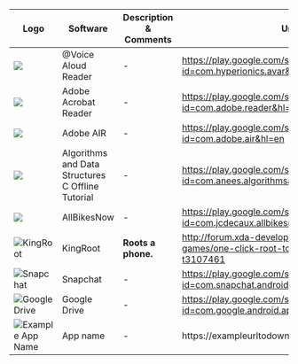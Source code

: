 Logo | Software | Description & Comments | Url
------------ | ------------ | ------------- | -------------
![](https://lh6.ggpht.com/LP6ZbrckzcFBlPuH-CEkAWXgh8StKg-3M-a-bPB8Lo2KITpDP6VBahC7MSbD9Vx4VKU=w300 "") | @Voice Aloud Reader | - | https://play.google.com/store/apps/details?id=com.hyperionics.avar&hl=en
![](https://lh3.googleusercontent.com/k1vNtKXtkYmzT1YqEoJBF9-y8oiv7kCp3ldiwxgyNBlWCTgkUjElZCTG9S_8ClcFAN8R=w300 "") | Adobe Acrobat Reader | - | https://play.google.com/store/apps/details?id=com.adobe.reader&hl=en
![](https://lh3.googleusercontent.com/dRy9Pv-kKb3YSK5hwm7A2FsfDCpBjVnyjPvT7qsNiDP_drUP0lqxsCZg04kAQcHBuw=w300 "") | Adobe AIR | - | https://play.google.com/store/apps/details?id=com.adobe.air&hl=en
![](https://lh3.googleusercontent.com/3dvJqnc8hR9WFsjxjSN-dDXBiuk52lZAyrKiZM5jaaz3Jdk0wZ-YZIgzBergHxKMS3s=w300 "") | Algorithms and Data Structures C Offline Tutorial | - | https://play.google.com/store/apps/details?id=com.anees.algorithmsanddatastructures&hl=en
![](https://lh6.ggpht.com/K5l74O9_Ki0ibrho2jbUUjebS8XqFwksgQmvo2fSWZU0VbqBmTgyUG3goTyenOMJLrgv=w300 "") | AllBikesNow | - | https://play.google.com/store/apps/details?id=com.jcdecaux.allbikesnow&hl=en
![](https://img.utdstc.com/icons/256/kingroot-android.png "KingRoot") | KingRoot | **Roots a phone.** | http://forum.xda-developers.com/android/apps-games/one-click-root-tool-android-2-x-5-0-t3107461
![](https://lh4.ggpht.com/vdK_CsMSsJoYvJpYgaj91fiJ1T8rnSHHbXL0Em378kQaaf_BGyvUek2aU9z2qbxJCAFV=w300-rw "Snapchat") | Snapchat | - | https://play.google.com/store/apps/details?id=com.snapchat.android
![](https://lh6.ggpht.com/k7Z4J1IIXXJnC2NRnFfJNlkn7kZge4Zx-Yv5uqYf4222tx74wXDzW24OvOxlcpw0KcQ=w300-rw "Google Drive") | Google Drive | - | https://play.google.com/store/apps/details?id=com.google.android.apps.docs
![](https://exampleurloflogo "Example App Name") | App name | - | https://exampleurltodownload
